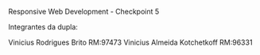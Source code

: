 Responsive Web Development - Checkpoint 5

Integrantes da dupla:

Vinicius Rodrigues Brito          RM:97473
Vinicius Almeida Kotchetkoff      RM:96331
